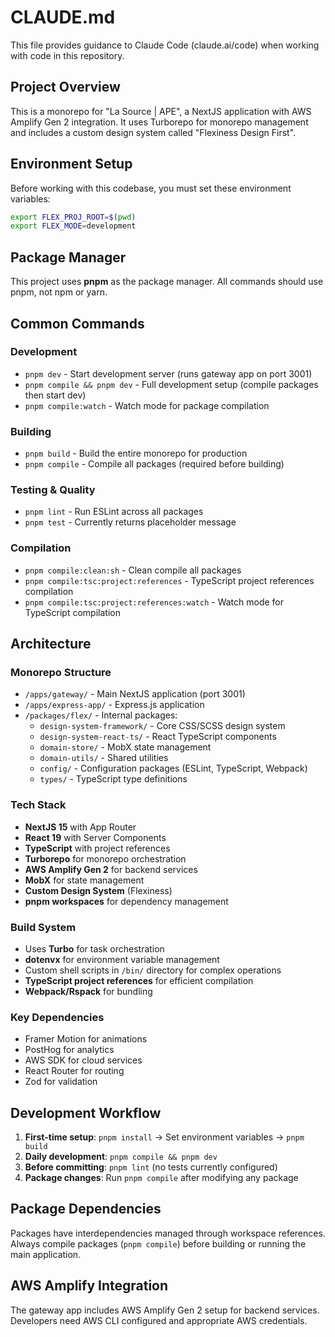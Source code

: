 # CLAUDE.md

This file provides guidance to Claude Code (claude.ai/code) when working with code in this repository.

## Project Overview

This is a monorepo for "La Source | APE", a NextJS application with AWS Amplify Gen 2 integration. It uses Turborepo for monorepo management and includes a custom design system called "Flexiness Design First".

## Environment Setup

Before working with this codebase, you must set these environment variables:
```bash
export FLEX_PROJ_ROOT=$(pwd)
export FLEX_MODE=development
```

## Package Manager

This project uses **pnpm** as the package manager. All commands should use pnpm, not npm or yarn.

## Common Commands

### Development
- `pnpm dev` - Start development server (runs gateway app on port 3001)
- `pnpm compile && pnpm dev` - Full development setup (compile packages then start dev)
- `pnpm compile:watch` - Watch mode for package compilation

### Building
- `pnpm build` - Build the entire monorepo for production
- `pnpm compile` - Compile all packages (required before building)

### Testing & Quality
- `pnpm lint` - Run ESLint across all packages
- `pnpm test` - Currently returns placeholder message

### Compilation
- `pnpm compile:clean:sh` - Clean compile all packages
- `pnpm compile:tsc:project:references` - TypeScript project references compilation
- `pnpm compile:tsc:project:references:watch` - Watch mode for TypeScript compilation

## Architecture

### Monorepo Structure
- `/apps/gateway/` - Main NextJS application (port 3001)
- `/apps/express-app/` - Express.js application
- `/packages/flex/` - Internal packages:
  - `design-system-framework/` - Core CSS/SCSS design system
  - `design-system-react-ts/` - React TypeScript components
  - `domain-store/` - MobX state management
  - `domain-utils/` - Shared utilities
  - `config/` - Configuration packages (ESLint, TypeScript, Webpack)
  - `types/` - TypeScript type definitions

### Tech Stack
- **NextJS 15** with App Router
- **React 19** with Server Components
- **TypeScript** with project references
- **Turborepo** for monorepo orchestration
- **AWS Amplify Gen 2** for backend services
- **MobX** for state management
- **Custom Design System** (Flexiness)
- **pnpm workspaces** for dependency management

### Build System
- Uses **Turbo** for task orchestration
- **dotenvx** for environment variable management
- Custom shell scripts in `/bin/` directory for complex operations
- **TypeScript project references** for efficient compilation
- **Webpack/Rspack** for bundling

### Key Dependencies
- Framer Motion for animations
- PostHog for analytics
- AWS SDK for cloud services
- React Router for routing
- Zod for validation

## Development Workflow

1. **First-time setup**: `pnpm install` → Set environment variables → `pnpm build`
2. **Daily development**: `pnpm compile && pnpm dev`
3. **Before committing**: `pnpm lint` (no tests currently configured)
4. **Package changes**: Run `pnpm compile` after modifying any package

## Package Dependencies

Packages have interdependencies managed through workspace references. Always compile packages (`pnpm compile`) before building or running the main application.

## AWS Amplify Integration

The gateway app includes AWS Amplify Gen 2 setup for backend services. Developers need AWS CLI configured and appropriate AWS credentials.